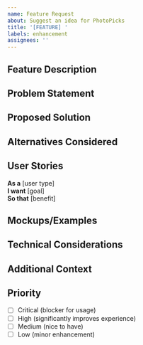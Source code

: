 ```yaml
---
name: Feature Request
about: Suggest an idea for PhotoPicks
title: '[FEATURE] '
labels: enhancement
assignees: ''
---
```


## Feature Description
<!-- A clear and concise description of the feature you'd like -->

## Problem Statement
<!-- Is your feature request related to a problem? Please describe -->
<!-- e.g., I'm always frustrated when... -->

## Proposed Solution
<!-- Describe the solution you'd like -->

## Alternatives Considered
<!-- Describe any alternative solutions or features you've considered -->

## User Stories
<!-- Optional: Describe how users would interact with this feature -->

**As a** [user type]  
**I want** [goal]  
**So that** [benefit]

## Mockups/Examples
<!-- Optional: Add mockups, wireframes, or examples from other apps -->

## Technical Considerations
<!-- Optional: Any technical details or implementation ideas -->

## Additional Context
<!-- Add any other context or screenshots about the feature request here -->

## Priority
<!-- How important is this feature to you? -->
- [ ] Critical (blocker for usage)
- [ ] High (significantly improves experience)
- [ ] Medium (nice to have)
- [ ] Low (minor enhancement)
